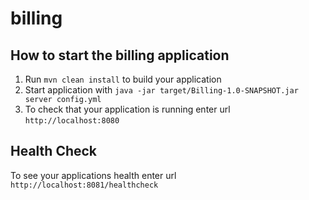 # billing

How to start the billing application
---

1. Run `mvn clean install` to build your application
1. Start application with `java -jar target/Billing-1.0-SNAPSHOT.jar server config.yml`
1. To check that your application is running enter url `http://localhost:8080`

Health Check
---

To see your applications health enter url `http://localhost:8081/healthcheck`
